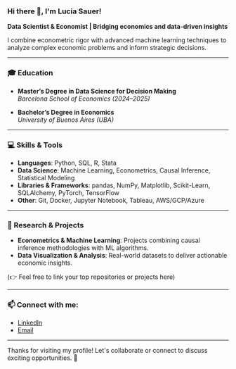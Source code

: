 ### Hi there 👋, I'm Lucia Sauer!  

**Data Scientist & Economist | Bridging economics and data-driven insights**

I combine econometric rigor with advanced machine learning techniques to analyze complex economic problems and inform strategic decisions.

---

### 🎓 Education
- **Master’s Degree in Data Science for Decision Making**  
  _Barcelona School of Economics (2024–2025)_  

- **Bachelor’s Degree in Economics**  
  _University of Buenos Aires (UBA)_

---

### 💻 Skills & Tools
- **Languages**: Python, SQL, R, Stata
- **Data Science**: Machine Learning, Econometrics, Causal Inference, Statistical Modeling
- **Libraries & Frameworks**: pandas, NumPy, Matplotlib, Scikit-Learn, SQLAlchemy, PyTorch, TensorFlow
- **Other**: Git, Docker, Jupyter Notebook, Tableau, AWS/GCP/Azure

---

### 📌 Research & Projects
- **Econometrics & Machine Learning**: Projects combining causal inference methodologies with ML algorithms.
- **Data Visualization & Analysis**: Real-world datasets to deliver actionable economic insights.

(👉 Feel free to link your top repositories or projects here)

---

### 📫 Connect with me:
- [LinkedIn](your-linkedin-url)
- [Email](mailto:your.email@example.com)

---

Thanks for visiting my profile! Let's collaborate or connect to discuss exciting opportunities. 🚀

